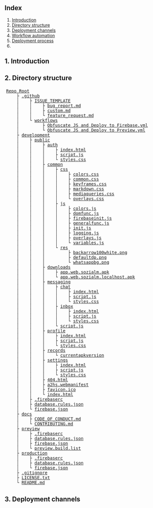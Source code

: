 ## Index
1. [Introduction](#1-introduction)
2. [Directory structure](#2-directory-structure)
3. [Deployment channels](#3-deployment-channels)
4. [Workflow automation]()
5. [Deployment process]()
6. 

## 1. Introduction

## 2. Directory structure
<pre style="
    width: calc(100% - 10px);
    padding: 5px;
    overflow: auto; ">
<a href="#">Repo Root</a>
    &#9500; <a href="/.github/">.github</a>
    &#9474;    &#9500; <a href="/.github/ISSUE_TEMPLATE/">ISSUE_TEMPLATE</a>
    &#9474;    &#9474;    &#9500; <a href="/.github/ISSUE_TEMPLATE/bug_report.md">bug_report.md</a>
    &#9474;    &#9474;    &#9500; <a href="/.github/ISSUE_TEMPLATE/custom.md">custom.md</a>
    &#9474;    &#9474;    &#9492; <a href="/.github/ISSUE_TEMPLATE/feature_request.md">feature_request.md</a>
    &#9474;    &#9492; <a href="/.github/workflows/">workflows</a>
    &#9474;         &#9500; <a href="/.github/workflows/Obfuscate%20JS%20and%20Deploy%20to%20Firebase.yml">Obfuscate JS and Deploy to Firebase.yml</a>
    &#9474;         &#9492; <a href="/.github/workflows/Obfuscate%20JS%20and%20Deploy%20to%20Preview.yml">Obfuscate JS and Deploy to Preview.yml</a>
    &#9500; <a href="/development/">development</a>
    &#9474;    &#9500; <a href="/development/public/">public</a>
    &#9474;    &#9474;    &#9500; <a href="/development/public/auth/">auth</a>
    &#9474;    &#9474;    &#9474;    &#9500; <a href="/development/public/auth/index.html">index.html</a>
    &#9474;    &#9474;    &#9474;    &#9500; <a href="/development/public/auth/script.js">script.js</a>
    &#9474;    &#9474;    &#9474;    &#9492; <a href="/development/public/auth/styles.css">styles.css</a>
    &#9474;    &#9474;    &#9500; <a href="/development/public/common/">common</a>
    &#9474;    &#9474;    &#9474;    &#9500; <a href="/development/public/common/css/">css</a>
    &#9474;    &#9474;    &#9474;    &#9474;    &#9500; <a href="/development/public/common/css/colors.css">colors.css</a>
    &#9474;    &#9474;    &#9474;    &#9474;    &#9500; <a href="/development/public/common/css/common.css">common.css</a>
    &#9474;    &#9474;    &#9474;    &#9474;    &#9500; <a href="/development/public/common/css/keyframes.css">keyframes.css</a>
    &#9474;    &#9474;    &#9474;    &#9474;    &#9500; <a href="/development/public/common/css/markdown.css">markdown.css</a>
    &#9474;    &#9474;    &#9474;    &#9474;    &#9500; <a href="/development/public/common/css/mediaqueries.css">mediaqueries.css</a>
    &#9474;    &#9474;    &#9474;    &#9474;    &#9492; <a href="/development/public/common/css/overlays.css">overlays.css</a>
    &#9474;    &#9474;    &#9474;    &#9500; <a href="/development/public/common/js/">js</a>
    &#9474;    &#9474;    &#9474;    &#9474;    &#9500; <a href="/development/public/common/js/colors.js">colors.js</a>
    &#9474;    &#9474;    &#9474;    &#9474;    &#9500; <a href="/development/public/common/js/domfunc.js">domfunc.js</a>
    &#9474;    &#9474;    &#9474;    &#9474;    &#9500; <a href="/development/public/common/js/firebaseinit.js">firebaseinit.js</a>
    &#9474;    &#9474;    &#9474;    &#9474;    &#9500; <a href="/development/public/common/js/generalfunc.js">generalfunc.js</a>
    &#9474;    &#9474;    &#9474;    &#9474;    &#9500; <a href="/development/public/common/js/init.js">init.js</a>
    &#9474;    &#9474;    &#9474;    &#9474;    &#9500; <a href="/development/public/common/js/logging.js">logging.js</a>
    &#9474;    &#9474;    &#9474;    &#9474;    &#9500; <a href="/development/public/common/js/overlays.js">overlays.js</a>
    &#9474;    &#9474;    &#9474;    &#9474;    &#9492; <a href="/development/public/common/js/variables.js">variables.js</a>
    &#9474;    &#9474;    &#9474;    &#9492; <a href="/development/public/common/res/">res</a>
    &#9474;    &#9474;    &#9474;         &#9500; <a href="/development/public/common/res/backarrow100white.png">backarrow100white.png</a>
    &#9474;    &#9474;    &#9474;         &#9500; <a href="/development/public/common/res/defaultdp.png">defaultdp.png</a>
    &#9474;    &#9474;    &#9474;         &#9492; <a href="/development/public/common/res/whatsappbg.png">whatsappbg.png</a>
    &#9474;    &#9474;    &#9500; <a href="/development/public/downloads/">downloads</a>
    &#9474;    &#9474;    &#9474;    &#9500; <a href="/development/public/downloads/app.web.sozialm.apk">app.web.sozialm.apk</a>
    &#9474;    &#9474;    &#9474;    &#9492; <a href="/development/public/downloads/app.web.sozialm.localhost.apk">app.web.sozialm.localhost.apk</a>
    &#9474;    &#9474;    &#9500; <a href="/development/public/messaging/">messaging</a>
    &#9474;    &#9474;    &#9474;    &#9500; <a href="/development/public/messaging/chat/">chat</a>
    &#9474;    &#9474;    &#9474;    &#9474;    &#9500; <a href="/development/public/messaging/chat/index.html">index.html</a>
    &#9474;    &#9474;    &#9474;    &#9474;    &#9500; <a href="/development/public/messaging/chat/script.js">script.js</a>
    &#9474;    &#9474;    &#9474;    &#9474;    &#9492; <a href="/development/public/messaging/chat/styles.css">styles.css</a>
    &#9474;    &#9474;    &#9474;    &#9500; <a href="/development/public/messaging/inbox/">inbox</a>
    &#9474;    &#9474;    &#9474;    &#9474;    &#9500; <a href="/development/public/messaging/inbox/index.html">index.html</a>
    &#9474;    &#9474;    &#9474;    &#9474;    &#9500; <a href="/development/public/messaging/inbox/script.js">script.js</a>
    &#9474;    &#9474;    &#9474;    &#9474;    &#9492; <a href="/development/public/messaging/inbox/styles.css">styles.css</a>
    &#9474;    &#9474;    &#9474;    &#9492; <a href="/development/public/messaging/script.js">script.js</a>
    &#9474;    &#9474;    &#9500; <a href="/development/public/profile/">profile</a>
    &#9474;    &#9474;    &#9474;    &#9500; <a href="/development/public/profile/index.html">index.html</a>
    &#9474;    &#9474;    &#9474;    &#9500; <a href="/development/public/profile/script.js">script.js</a>
    &#9474;    &#9474;    &#9474;    &#9492; <a href="/development/public/profile/styles.css">styles.css</a>
    &#9474;    &#9474;    &#9500; <a href="/development/public/records/">records</a>
    &#9474;    &#9474;    &#9474;    &#9492; <a href="/development/public/records/currentapkversion">currentapkversion</a>
    &#9474;    &#9474;    &#9500; <a href="/development/public/settings/">settings</a>
    &#9474;    &#9474;    &#9474;    &#9500; <a href="/development/public/settings/index.html">index.html</a>
    &#9474;    &#9474;    &#9474;    &#9500; <a href="/development/public/settings/script.js">script.js</a>
    &#9474;    &#9474;    &#9474;    &#9492; <a href="/development/public/settings/styles.css">styles.css</a>
    &#9474;    &#9474;    &#9500; <a href="/development/public/404.html">404.html</a>
    &#9474;    &#9474;    &#9500; <a href="/development/public/a2hs.webmanifest">a2hs.webmanifest</a>
    &#9474;    &#9474;    &#9500; <a href="/development/public/favicon.ico">favicon.ico</a>
    &#9474;    &#9474;    &#9492; <a href="/development/public/index.html">index.html</a>
    &#9474;    &#9500; <a href="/development/.firebaserc">.firebaserc</a>
    &#9474;    &#9500; <a href="/development/database.rules.json">database.rules.json</a>
    &#9474;    &#9492; <a href="/development/firebase.json">firebase.json</a>
    &#9500; <a href="/docs/">docs</a>
    &#9474;    &#9500; <a href="/docs/CODE_OF_CONDUCT.md">CODE_OF_CONDUCT.md</a>
    &#9474;    &#9492; <a href="/docs/CONTRIBUTING.md">CONTRIBUTING.md</a>
    &#9500; <a href="/preview/">preview</a>
    &#9474;    &#9500; <a href="/preview/.firebaserc">.firebaserc</a>
    &#9474;    &#9500; <a href="/preview/database.rules.json">database.rules.json</a>
    &#9474;    &#9500; <a href="/preview/firebase.json">firebase.json</a>
    &#9474;    &#9492; <a href="/preview/preview.build.list">preview.build.list</a>
    &#9500; <a href="/production/">production</a>
    &#9474;    &#9500; <a href="/production/.firebaserc">.firebaserc</a>
    &#9474;    &#9500; <a href="/production/database.rules.json">database.rules.json</a>
    &#9474;    &#9492; <a href="/production/firebase.json">firebase.json</a>
    &#9500; <a href="/.gitignore">.gitignore</a>
    &#9500; <a href="/LICENSE.txt">LICENSE.txt</a>
    &#9492; <a href="/README.md">README.md</a>
</pre>

## 3. Deployment channels
